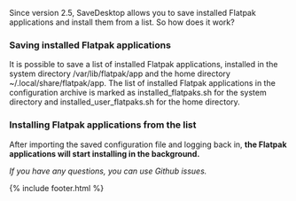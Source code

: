 Since version 2.5, SaveDesktop allows you to save installed Flatpak applications and install them from a list. So how does it work?

### Saving installed Flatpak applications
It is possible to save a list of installed Flatpak applications, installed in the system directory /var/lib/flatpak/app and the home directory ~/.local/share/flatpak/app. The list of installed Flatpak applications in the configuration archive is marked as installed_flatpaks.sh for the system directory and installed_user_flatpaks.sh for the home directory.

### Installing Flatpak applications from the list
After importing the saved configuration file and logging back in, **the Flatpak applications will start installing in the background.**

_If you have any questions, you can use Github issues._

{% include footer.html %}
